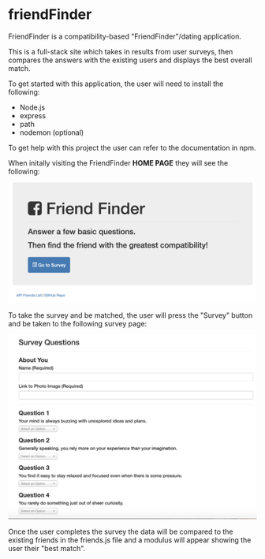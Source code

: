 # friendFinder

FriendFinder is a compatibility-based "FriendFinder"/dating application. 

This is a full-stack site which takes in results from user surveys, then compares the 
answers with the existing users and displays the best overall match. 

To get started with this application, the user will need to install the following:
- Node.js 
- express
- path
- nodemon (optional)

To get help with this project the user can refer to the documentation in npm.

When initally visiting the FriendFinder <strong>HOME PAGE</strong> they will see the following:

![friendFinder-home](/images/friendFinder-home.png)

To take the survey and be matched, the user will press the "Survey" button and be taken to the following survey page:

![friendFinder-survey](/images/friendFinder-survey.png)

Once the user completes the survey the data will be compared to the existing friends in the friends.js file and a modulus
will appear showing the user their "best match".

